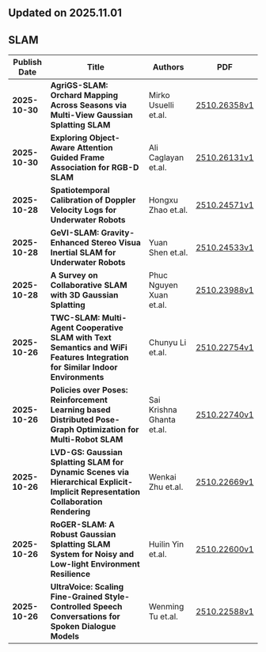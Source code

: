 ## Updated on 2025.11.01

## SLAM

|Publish Date|Title|Authors|PDF|
|---|---|---|---|
|**2025-10-30**|**AgriGS-SLAM: Orchard Mapping Across Seasons via Multi-View Gaussian Splatting SLAM**|Mirko Usuelli et.al.|[2510.26358v1](http://arxiv.org/abs/2510.26358v1)|
|**2025-10-30**|**Exploring Object-Aware Attention Guided Frame Association for RGB-D SLAM**|Ali Caglayan et.al.|[2510.26131v1](http://arxiv.org/abs/2510.26131v1)|
|**2025-10-28**|**Spatiotemporal Calibration of Doppler Velocity Logs for Underwater Robots**|Hongxu Zhao et.al.|[2510.24571v1](http://arxiv.org/abs/2510.24571v1)|
|**2025-10-28**|**GeVI-SLAM: Gravity-Enhanced Stereo Visua Inertial SLAM for Underwater Robots**|Yuan Shen et.al.|[2510.24533v1](http://arxiv.org/abs/2510.24533v1)|
|**2025-10-28**|**A Survey on Collaborative SLAM with 3D Gaussian Splatting**|Phuc Nguyen Xuan et.al.|[2510.23988v1](http://arxiv.org/abs/2510.23988v1)|
|**2025-10-26**|**TWC-SLAM: Multi-Agent Cooperative SLAM with Text Semantics and WiFi Features Integration for Similar Indoor Environments**|Chunyu Li et.al.|[2510.22754v1](http://arxiv.org/abs/2510.22754v1)|
|**2025-10-26**|**Policies over Poses: Reinforcement Learning based Distributed Pose-Graph Optimization for Multi-Robot SLAM**|Sai Krishna Ghanta et.al.|[2510.22740v1](http://arxiv.org/abs/2510.22740v1)|
|**2025-10-26**|**LVD-GS: Gaussian Splatting SLAM for Dynamic Scenes via Hierarchical Explicit-Implicit Representation Collaboration Rendering**|Wenkai Zhu et.al.|[2510.22669v1](http://arxiv.org/abs/2510.22669v1)|
|**2025-10-26**|**RoGER-SLAM: A Robust Gaussian Splatting SLAM System for Noisy and Low-light Environment Resilience**|Huilin Yin et.al.|[2510.22600v1](http://arxiv.org/abs/2510.22600v1)|
|**2025-10-26**|**UltraVoice: Scaling Fine-Grained Style-Controlled Speech Conversations for Spoken Dialogue Models**|Wenming Tu et.al.|[2510.22588v1](http://arxiv.org/abs/2510.22588v1)|

